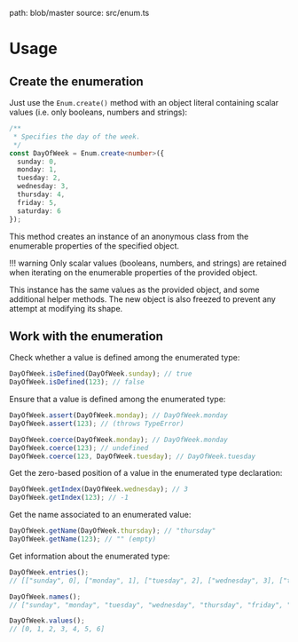 path: blob/master
source: src/enum.ts

# Usage

## Create the enumeration
Just use the `Enum.create()` method with an object literal containing scalar values (i.e. only booleans, numbers and strings):

```ts
/**
 * Specifies the day of the week.
 */
const DayOfWeek = Enum.create<number>({
  sunday: 0,
  monday: 1,
  tuesday: 2,
  wednesday: 3,
  thursday: 4,
  friday: 5,
  saturday: 6
});
```

This method creates an instance of an anonymous class from the enumerable properties of the specified object.

!!! warning
    Only scalar values (booleans, numbers, and strings) are retained
    when iterating on the enumerable properties of the provided object.

This instance has the same values as the provided object, and some additional helper methods. The new object is also freezed to prevent any attempt at modifying its shape.

## Work with the enumeration
Check whether a value is defined among the enumerated type:

```ts
DayOfWeek.isDefined(DayOfWeek.sunday); // true
DayOfWeek.isDefined(123); // false
```

Ensure that a value is defined among the enumerated type:

```ts
DayOfWeek.assert(DayOfWeek.monday); // DayOfWeek.monday
DayOfWeek.assert(123); // (throws TypeError)

DayOfWeek.coerce(DayOfWeek.monday); // DayOfWeek.monday
DayOfWeek.coerce(123); // undefined
DayOfWeek.coerce(123, DayOfWeek.tuesday); // DayOfWeek.tuesday
```

Get the zero-based position of a value in the enumerated type declaration:

```ts
DayOfWeek.getIndex(DayOfWeek.wednesday); // 3
DayOfWeek.getIndex(123); // -1
```

Get the name associated to an enumerated value:

```ts
DayOfWeek.getName(DayOfWeek.thursday); // "thursday"
DayOfWeek.getName(123); // "" (empty)
```

Get information about the enumerated type:

```ts
DayOfWeek.entries();
// [["sunday", 0], ["monday", 1], ["tuesday", 2], ["wednesday", 3], ["thursday", 4], ["friday", 5], ["saturday", 6]]

DayOfWeek.names();
// ["sunday", "monday", "tuesday", "wednesday", "thursday", "friday", "saturday"]

DayOfWeek.values();
// [0, 1, 2, 3, 4, 5, 6]
```
